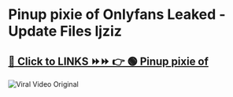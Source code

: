 
 # Pinup pixie of Onlyfans Leaked - Update Files ljziz

## <h2><a href="https://clipsfans.com/Pinup_pixie_of&ref=git">🔗 Click to LINKS ⏩⏩ 👉 🟢 Pinup pixie of </a></h2>

<a href="https://clipsfans.com/Pinup_pixie_of&ref=git" rel="nofollow" data-target="animated-image.originalLink"><img src="https://i.ibb.co.com/xMMVF88/686577567.gif" alt="Viral Video Original" style="max-width: 100%; display: inline-block;" data-target="animated-image.originalImage"></a>

